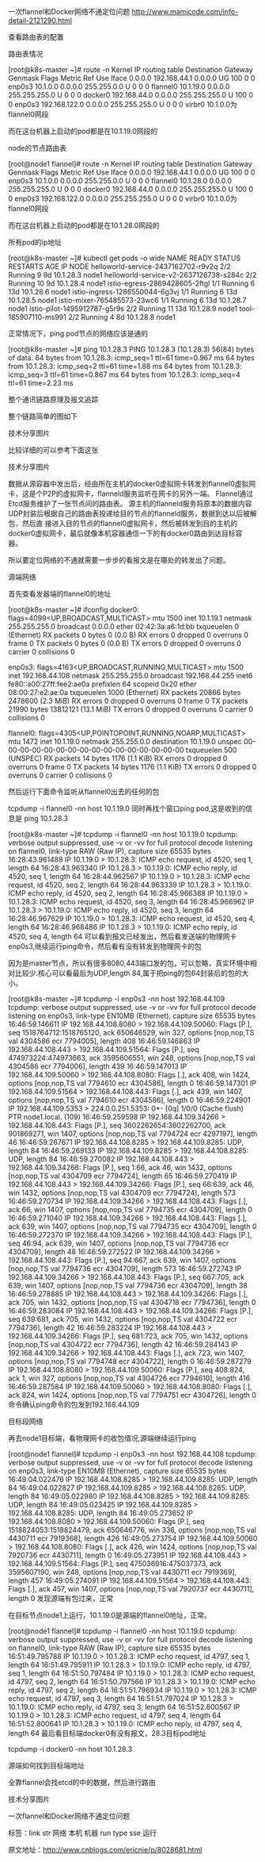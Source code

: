 一次flannel和Docker网络不通定位问题 http://www.mamicode.com/info-detail-2121290.html

查看路由表的配置

路由表情况

[root@k8s-master ~]# route -n
Kernel IP routing table
Destination     Gateway         Genmask         Flags Metric Ref    Use Iface
0.0.0.0         192.168.44.1    0.0.0.0         UG    100    0        0 enp0s3
10.1.0.0        0.0.0.0         255.255.0.0     U     0      0        0 flannel0
10.1.19.0       0.0.0.0         255.255.255.0   U     0      0        0 docker0
192.168.44.0    0.0.0.0         255.255.255.0   U     100    0        0 enp0s3
192.168.122.0   0.0.0.0         255.255.255.0   U     0      0        0 virbr0
10.1.0.0为flannel0网段

而在这台机器上启动的pod都是在10.1.19.0网段的

 

node的节点路由表

[root@node1 flannel]# route -n
Kernel IP routing table
Destination     Gateway         Genmask         Flags Metric Ref    Use Iface
0.0.0.0         192.168.44.1    0.0.0.0         UG    100    0        0 enp0s3
10.1.0.0        0.0.0.0         255.255.0.0     U     0      0        0 flannel0
10.1.28.0       0.0.0.0         255.255.255.0   U     0      0        0 docker0
192.168.44.0    0.0.0.0         255.255.255.0   U     100    0        0 enp0s3
192.168.122.0   0.0.0.0         255.255.255.0   U     0      0        0 virbr0
10.1.0.0为flannel0网段

而在这台机器上启动的pod都是在10.1.28.0网段的

 

所有pod的ip地址

[root@k8s-master ~]# kubectl get pods  -o wide
NAME                                     READY     STATUS    RESTARTS   AGE       IP          NODE
helloworld-service-2437162702-r9v2q      2/2       Running   9          9d        10.1.28.3   node1
helloworld-service-v2-2637126738-s284c   2/2       Running   10         9d        10.1.28.4   node1
istio-egress-2869428605-2ftgl            1/1       Running   6          13d       10.1.28.6   node1
istio-ingress-1286550044-6g3vj           1/1       Running   6          13d       10.1.28.5   node1
istio-mixer-765485573-23wc6              1/1       Running   6          13d       10.1.28.7   node1
istio-pilot-1495912787-g5r9s             2/2       Running   11         13d       10.1.28.9   node1
tool-185907110-ms991                     2/2       Running   4          8d        10.1.28.8   node1
 

正常情况下，ping pod节点的网络应该是通的

[root@k8s-master ~]# ping 10.1.28.3
PING 10.1.28.3 (10.1.28.3) 56(84) bytes of data.
64 bytes from 10.1.28.3: icmp_seq=1 ttl=61 time=0.967 ms
64 bytes from 10.1.28.3: icmp_seq=2 ttl=61 time=1.88 ms
64 bytes from 10.1.28.3: icmp_seq=3 ttl=61 time=0.867 ms
64 bytes from 10.1.28.3: icmp_seq=4 ttl=61 time=2.23 ms
 

整个通讯链路原理及报文追踪

 

整个链路简单的图如下

技术分享图片

比较详细的可以参考下面这张

技术分享图片

 

 数据从源容器中发出后，经由所在主机的docker0虚拟网卡转发到flannel0虚拟网卡，这是个P2P的虚拟网卡，flanneld服务监听在网卡的另外一端。 
Flannel通过Etcd服务维护了一张节点间的路由表。 
源主机的flanneld服务将原本的数据内容UDP封装后根据自己的路由表投递给目的节点的flanneld服务，数据到达以后被解包，然后直 接进入目的节点的flannel0虚拟网卡，然后被转发到目的主机的docker0虚拟网卡，最后就像本机容器通信一下的有docker0路由到达目标容 器。 
 

所以要定位网络的不通就需要一步步的看报文是在哪处的转发出了问题。

源端网络

首先查看发器端的flannel0的地址

[root@k8s-master ~]# ifconfig
docker0: flags=4099<UP,BROADCAST,MULTICAST>  mtu 1500
        inet 10.1.19.1  netmask 255.255.255.0  broadcast 0.0.0.0
        ether 02:42:3a:a6:1d:bb  txqueuelen 0  (Ethernet)
        RX packets 0  bytes 0 (0.0 B)
        RX errors 0  dropped 0  overruns 0  frame 0
        TX packets 0  bytes 0 (0.0 B)
        TX errors 0  dropped 0 overruns 0  carrier 0  collisions 0

enp0s3: flags=4163<UP,BROADCAST,RUNNING,MULTICAST>  mtu 1500
        inet 192.168.44.108  netmask 255.255.255.0  broadcast 192.168.44.255
        inet6 fe80::a00:27ff:fee2:ae0a  prefixlen 64  scopeid 0x20<link>
        ether 08:00:27:e2:ae:0a  txqueuelen 1000  (Ethernet)
        RX packets 20866  bytes 2478600 (2.3 MiB)
        RX errors 0  dropped 0  overruns 0  frame 0
        TX packets 21990  bytes 13812121 (13.1 MiB)
        TX errors 0  dropped 0 overruns 0  carrier 0  collisions 0

flannel0: flags=4305<UP,POINTOPOINT,RUNNING,NOARP,MULTICAST>  mtu 1472
        inet 10.1.19.0  netmask 255.255.0.0  destination 10.1.19.0
        unspec 00-00-00-00-00-00-00-00-00-00-00-00-00-00-00-00  txqueuelen 500  (UNSPEC)
        RX packets 14  bytes 1176 (1.1 KiB)
        RX errors 0  dropped 0  overruns 0  frame 0
        TX packets 14  bytes 1176 (1.1 KiB)
        TX errors 0  dropped 0 overruns 0  carrier 0  collisions 0
 

然后运行下面命令监听从flannel0出去的任何的包

tcpdump -i flannel0 -nn host 10.1.19.0
同时再找个窗口ping pod,这是收到的信息是 ping 10.1.28.3

[root@k8s-master ~]# tcpdump -i flannel0 -nn host 10.1.19.0
tcpdump: verbose output suppressed, use -v or -vv for full protocol decode
listening on flannel0, link-type RAW (Raw IP), capture size 65535 bytes
16:28:43.961488 IP 10.1.19.0 > 10.1.28.3: ICMP echo request, id 4520, seq 1, length 64
16:28:43.963340 IP 10.1.28.3 > 10.1.19.0: ICMP echo reply, id 4520, seq 1, length 64
16:28:44.962567 IP 10.1.19.0 > 10.1.28.3: ICMP echo request, id 4520, seq 2, length 64
16:28:44.963339 IP 10.1.28.3 > 10.1.19.0: ICMP echo reply, id 4520, seq 2, length 64
16:28:45.966388 IP 10.1.19.0 > 10.1.28.3: ICMP echo request, id 4520, seq 3, length 64
16:28:45.966962 IP 10.1.28.3 > 10.1.19.0: ICMP echo reply, id 4520, seq 3, length 64
16:28:46.967629 IP 10.1.19.0 > 10.1.28.3: ICMP echo request, id 4520, seq 4, length 64
16:28:46.968486 IP 10.1.28.3 > 10.1.19.0: ICMP echo reply, id 4520, seq 4, length 64
可以看到报文已经发出，然后看发送端的物理网卡enp0s3,继续运行ping命令，然后看有没有转发到物理网卡的包

因为是master节点，所以有很多8080,443端口发的包，可以忽略，真实环境中相对比较少.核心可以看最后为UDP,length 84,属于把ping的包64封装后的包的大小。

[root@k8s-master ~]# tcpdump -i enp0s3 -nn host 192.168.44.109
tcpdump: verbose output suppressed, use -v or -vv for full protocol decode
listening on enp0s3, link-type EN10MB (Ethernet), capture size 65535 bytes
16:46:59.146611 IP 192.168.44.108.8080 > 192.168.44.109.50060: Flags [P.], seq 1518764712:1518765120, ack 650646529, win 327, options [nop,nop,TS val 4304586 ecr 7794005], length 408
16:46:59.146863 IP 192.168.44.108.443 > 192.168.44.109.51564: Flags [P.], seq 474973224:474973663, ack 3595606551, win 248, options [nop,nop,TS val 4304586 ecr 7794006], length 439
16:46:59.147013 IP 192.168.44.109.50060 > 192.168.44.108.8080: Flags [.], ack 408, win 1424, options [nop,nop,TS val 7794610 ecr 4304586], length 0
16:46:59.147301 IP 192.168.44.109.51564 > 192.168.44.108.443: Flags [.], ack 439, win 1407, options [nop,nop,TS val 7794610 ecr 4304586], length 0
16:46:59.224901 IP 192.168.44.109.5353 > 224.0.0.251.5353: 0*- [0q] 1/0/0 (Cache flush) PTR node1.local. (109)
16:46:59.259598 IP 192.168.44.109.34266 > 192.168.44.108.443: Flags [P.], seq 3602262654:3602262700, ack 901869271, win 1407, options [nop,nop,TS val 7794724 ecr 4297197], length 46
16:46:59.267671 IP 192.168.44.108.8285 > 192.168.44.109.8285: UDP, length 84
16:46:59.269133 IP 192.168.44.109.8285 > 192.168.44.108.8285: UDP, length 84
16:46:59.270082 IP 192.168.44.108.443 > 192.168.44.109.34266: Flags [P.], seq 1:66, ack 46, win 1432, options [nop,nop,TS val 4304709 ecr 7794724], length 65
16:46:59.270419 IP 192.168.44.108.443 > 192.168.44.109.34266: Flags [P.], seq 66:639, ack 46, win 1432, options [nop,nop,TS val 4304709 ecr 7794724], length 573
16:46:59.270734 IP 192.168.44.109.34266 > 192.168.44.108.443: Flags [.], ack 66, win 1407, options [nop,nop,TS val 7794735 ecr 4304709], length 0
16:46:59.271040 IP 192.168.44.109.34266 > 192.168.44.108.443: Flags [.], ack 639, win 1407, options [nop,nop,TS val 7794735 ecr 4304709], length 0
16:46:59.272370 IP 192.168.44.109.34266 > 192.168.44.108.443: Flags [P.], seq 46:94, ack 639, win 1407, options [nop,nop,TS val 7794736 ecr 4304709], length 48
16:46:59.272522 IP 192.168.44.109.34266 > 192.168.44.108.443: Flags [P.], seq 94:667, ack 639, win 1407, options [nop,nop,TS val 7794736 ecr 4304709], length 573
16:46:59.272743 IP 192.168.44.109.34266 > 192.168.44.108.443: Flags [P.], seq 667:705, ack 639, win 1407, options [nop,nop,TS val 7794736 ecr 4304709], length 38
16:46:59.278885 IP 192.168.44.108.443 > 192.168.44.109.34266: Flags [.], ack 705, win 1432, options [nop,nop,TS val 4304718 ecr 7794736], length 0
16:46:59.283084 IP 192.168.44.108.443 > 192.168.44.109.34266: Flags [P.], seq 639:681, ack 705, win 1432, options [nop,nop,TS val 4304722 ecr 7794736], length 42
16:46:59.283224 IP 192.168.44.108.443 > 192.168.44.109.34266: Flags [P.], seq 681:723, ack 705, win 1432, options [nop,nop,TS val 4304722 ecr 7794736], length 42
16:46:59.284143 IP 192.168.44.109.34266 > 192.168.44.108.443: Flags [.], ack 723, win 1407, options [nop,nop,TS val 7794748 ecr 4304722], length 0
16:46:59.287279 IP 192.168.44.108.8080 > 192.168.44.109.50060: Flags [P.], seq 408:824, ack 1, win 327, options [nop,nop,TS val 4304726 ecr 7794610], length 416
16:46:59.287584 IP 192.168.44.109.50060 > 192.168.44.108.8080: Flags [.], ack 824, win 1424, options [nop,nop,TS val 7794751 ecr 4304726], length 0
命令确认ping命令的包发到192.168.44.109

 

目标段网络

再去node1目标端，看物理网卡的收包情况,源端继续运行ping

[root@node1 flannel]# tcpdump -i enp0s3 -nn host 192.168.44.108
tcpdump: verbose output suppressed, use -v or -vv for full protocol decode
listening on enp0s3, link-type EN10MB (Ethernet), capture size 65535 bytes
16:49:04.022476 IP 192.168.44.108.8285 > 192.168.44.109.8285: UDP, length 84
16:49:04.022827 IP 192.168.44.109.8285 > 192.168.44.108.8285: UDP, length 84
16:49:05.022980 IP 192.168.44.108.8285 > 192.168.44.109.8285: UDP, length 84
16:49:05.023425 IP 192.168.44.109.8285 > 192.168.44.108.8285: UDP, length 84
16:49:05.273652 IP 192.168.44.108.8080 > 192.168.44.109.50060: Flags [P.], seq 1518824053:1518824479, ack 650646776, win 336, options [nop,nop,TS val 4430711 ecr 7919368], length 426
16:49:05.273754 IP 192.168.44.109.50060 > 192.168.44.108.8080: Flags [.], ack 426, win 1424, options [nop,nop,TS val 7920736 ecr 4430711], length 0
16:49:05.273951 IP 192.168.44.108.443 > 192.168.44.109.51564: Flags [P.], seq 475036916:475037373, ack 3595607190, win 248, options [nop,nop,TS val 4430711 ecr 7919369], length 457
16:49:05.274091 IP 192.168.44.109.51564 > 192.168.44.108.443: Flags [.], ack 457, win 1407, options [nop,nop,TS val 7920737 ecr 4430711], length 0
发现源端有包过来，正常

 

在目标节点node1上运行，10.1.19.0是源端的flannel0地址，正常。

[root@node1 flannel]# tcpdump -i flannel0  -nn host 10.1.19.0
tcpdump: verbose output suppressed, use -v or -vv for full protocol decode
listening on flannel0, link-type RAW (Raw IP), capture size 65535 bytes
16:51:49.795788 IP 10.1.19.0 > 10.1.28.3: ICMP echo request, id 4797, seq 1, length 64
16:51:49.795911 IP 10.1.28.3 > 10.1.19.0: ICMP echo reply, id 4797, seq 1, length 64
16:51:50.797484 IP 10.1.19.0 > 10.1.28.3: ICMP echo request, id 4797, seq 2, length 64
16:51:50.797566 IP 10.1.28.3 > 10.1.19.0: ICMP echo reply, id 4797, seq 2, length 64
16:51:51.796934 IP 10.1.19.0 > 10.1.28.3: ICMP echo request, id 4797, seq 3, length 64
16:51:51.797024 IP 10.1.28.3 > 10.1.19.0: ICMP echo reply, id 4797, seq 3, length 64
16:51:52.800567 IP 10.1.19.0 > 10.1.28.3: ICMP echo request, id 4797, seq 4, length 64
16:51:52.800641 IP 10.1.28.3 > 10.1.19.0: ICMP echo reply, id 4797, seq 4, length 64
最后看目标端docker0有没有报文，28.3目标pod地址

tcpdump -i docker0  -nn host 10.1.28.3
 

源端如何找到目标端地址

全靠flannel会找etcd的中的数据，然后进行路由

技术分享图片

 

一次flannel和Docker网络不通定位问题

标签：link   str   网络   本机   机器   run   type   sse   运行   

原文地址：http://www.cnblogs.com/ericnie/p/8028681.html